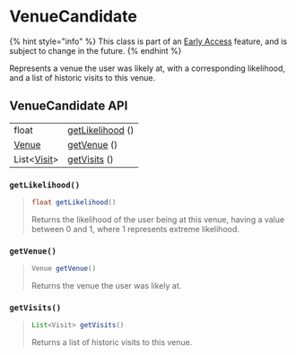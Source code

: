 # VenueCandidate

{% hint style="info" %}
This class is part of an [Early Access](../../../../appendix/feature-production-readiness.md) feature, and is subject to change in the future.
{% endhint %}

Represents a venue the user was likely at, with a corresponding likelihood, and a list of historic visits to this venue.

## VenueCandidate API

|                         |                                                     |
| ----------------------- | --------------------------------------------------- |
| float                   | [getLikelihood](venuecandidate.md#getlikelihood) () |
| [Venue](./)             | [getVenue](venuecandidate.md#getvenue) ()           |
| List<[Visit](visit.md)> | [getVisits](venuecandidate.md#getvisits) ()         |



### `getLikelihood()`

> ```java
> float getLikelihood()
> ```
>
> Returns the likelihood of the user being at this venue, having a value between 0 and 1, where 1 represents extreme likelihood.

### `getVenue()`

> ```java
> Venue getVenue()
> ```
>
> Returns the venue the user was likely at.

### `getVisits()`

> ```java
> List<Visit> getVisits()
> ```
>
> Returns a list of historic visits to this venue.
